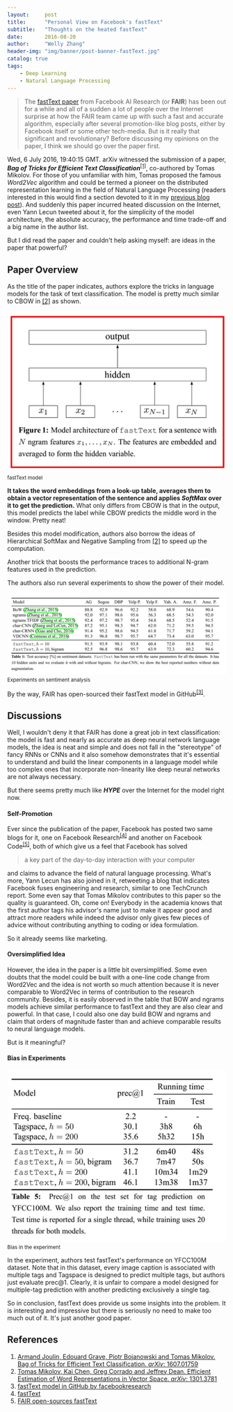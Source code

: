 ```yaml
---
layout:     post
title:      "Personal View on Facebook's fastText"
subtitle:   "Thoughts on the heated fastText"
date:       2016-08-20
author:     "Welly Zhang"
header-img: "img/banner/post-banner-fastText.jpg" 
catalog: true
tags: 
    - Deep Learning
    - Natural Language Processing
---
```


> The [fastText paper](https://arxiv.org/abs/1607.01759) from Facebook AI Research (or **FAIR**) has been out for a while and all of a sudden a lot of people over the Internet surprise at how the FAIR team came up with such a fast and accurate algorithm, especially after several promotion-like blog posts, either by Facebook itself or some other tech-media. But is it really that significant and revolutionary? Before discussing my opinions on the paper, I think we should go over the paper first.

Wed, 6 July 2016, 19:40:15 GMT. arXiv witnessed the submission of a paper, ***Bag of Tricks for Efficient Text Classification***<sup>[[1]](#ref1)</sup>, co-authored by Tomas Mikolov. For those of you unfamiliar with him, Tomas proposed the famous *Word2Vec* algorithm and could be termed a pioneer on the distributed representation learning in the field of Natural Language Processing (readers interested in this would find a section devoted to it in my [previous blog post](http://wellyzhang.github.io/2016/05/09/demystify-deep-walk/)). And suddenly this paper incurred heated discussion on the Internet, even Yann Lecun tweeted about it, for the simplicity of the model architecture, the absolute accuracy, the performance and time trade-off and a big name in the author list. 

But I did read the paper and couldn't help asking myself: are ideas in the paper that powerful?

## Paper Overview

As the title of the paper indicates, authors explore the tricks in language models for the task of text classification. The model is pretty much similar to CBOW in [[2]](#ref2) as shown.

![architecture](/img/in-post/fastText/model.jpg)
<small class="img-hint">fastText model</small>

**It takes the word embeddings from a look-up table, averages them to obtain a vector representation of the sentence and applies *SoftMax* over it to get the prediction.** What only differs from CBOW is that in the output, this model predicts the label while CBOW predicts the middle word in the window. Pretty neat! 

Besides this model modification, authors also borrow the ideas of Hierarchical SoftMax and Negative Sampling from [[2]](#ref2) to speed up the computation.

Another trick that boosts the performance traces to additional N-gram features used in the prediction.

The authors also run several experiments to show the power of their model.

![result](/img/in-post/fastText/result.jpg)
<small class="img-hint">Experiments on sentiment analysis</small>

By the way, FAIR has open-sourced their fastText model in GitHub<sup>[[3]](#ref3)</sup>.

## Discussions

Well, I wouldn't deny it that FAIR has done a great job in text classification: the model is fast and nearly as accurate as deep neural network language models, the idea is neat and simple and does not fall in the "stereotype" of fancy RNNs or CNNs and it also somehow demonstrates that it's essential to understand and build the linear components in a language model while too complex ones that incorporate non-linearity like deep neural networks are not always necessary.

But there seems pretty much like ***HYPE*** over the Internet for the model right now.

#### Self-Promotion

Ever since the publication of the paper, Facebook has posted two same blogs for it, one on Facebook Research<sup>[[4]](#ref4)</sup> and another on Facebook Code<sup>[[5]](#ref5)</sup>, both of which give us a feel that Facebook has solved 

> a key part of the day-to-day interaction with your computer

and claims to advance the field of natural language processing. What's more, Yann Lecun has also joined in it, retweeting a blog that indicates Facebook fuses engineering and research, similar to one TechCrunch report. Some even say that Tomas Mikolov contributes to this paper so the quality is guaranteed. Oh, come on! Everybody in the academia knows that the first author tags his advisor's name just to make it appear good and attract more readers while indeed the advisor only gives few pieces of advice without contributing anything to coding or idea formulation. 

So it already seems like marketing.

#### Oversimplified Idea

However, the idea in the paper is a little bit oversimplified. Some even doubts that the model could be built with a one-line code change from Word2Vec and the idea is not worth so much attention because it is never comparable to Word2Vec in terms of contribution to the research community. Besides, it is easily observed in the table that BOW and ngrams models achieve similar performance to fastText and they are also clear and powerful. In that case, I could also one day build BOW and ngrams and claim that orders of magnitude faster than and achieve comparable results to neural language models.

But is it meaningful?

#### Bias in Experiments

![bias](/img/in-post/fastText/bias.jpg)
<small class="img-hint">Bias in the experiment</small>

In the experiment, authors test fastText's performance on YFCC100M dataset. Note that in this dataset, every image caption is associated with multiple tags and Tagspace is designed to predict multiple tags, but authors just evaluate prec@1. Clearly, it is unfair to compare a model designed for multiple-tag prediction with another predicting exclusively a single tag.

So in conclusion, fastText does provide us some insights into the problem. It is interesting and impressive but there is seriously no need to make too much out of it. It's just another good paper.

## References

1. <a id="ref1">[Armand Joulin, Edouard Grave, Piotr Bojanowski and Tomas Mikolov. Bag of Tricks for Efficient Text Classification. *arXiv*: 1607.01759](https://arxiv.org/abs/1607.01759)</a>
2. <a id="ref2">[Tomas Mikolov, Kai Chen, Greg Corrado and Jeffrey Dean. Efficient Estimation of Word Representations in Vector Space. *arXiv*: 1301.3781](https://arxiv.org/abs/1301.3781)</a>
3. <a id="ref3">[fastText model in GitHub by facebookresearch](https://github.com/facebookresearch/fastText)</a>
4. <a id="ref4">[fastText](https://research.facebook.com/blog/fasttext/)</a>
5. <a id="ref5">[FAIR open-sources fastText](https://code.facebook.com/posts/1438652669495149/fair-open-sources-fasttext)</a>

